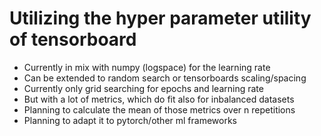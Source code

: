 # Utilizing the hyper parameter utility of tensorboard
 * Currently in mix with numpy (logspace) for the learning rate
  * Can be extended to random search or tensorboards scaling/spacing
 * Currently only grid searching for epochs and learning rate
 * But with a lot of metrics, which do fit also for inbalanced datasets
 * Planning to calculate the mean of those metrics over n repetitions
 * Planning to adapt it to pytorch/other ml frameworks
